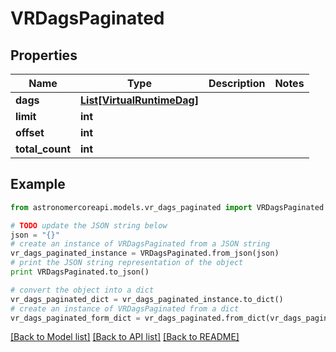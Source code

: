 # VRDagsPaginated


## Properties
Name | Type | Description | Notes
------------ | ------------- | ------------- | -------------
**dags** | [**List[VirtualRuntimeDag]**](VirtualRuntimeDag.md) |  | 
**limit** | **int** |  | 
**offset** | **int** |  | 
**total_count** | **int** |  | 

## Example

```python
from astronomercoreapi.models.vr_dags_paginated import VRDagsPaginated

# TODO update the JSON string below
json = "{}"
# create an instance of VRDagsPaginated from a JSON string
vr_dags_paginated_instance = VRDagsPaginated.from_json(json)
# print the JSON string representation of the object
print VRDagsPaginated.to_json()

# convert the object into a dict
vr_dags_paginated_dict = vr_dags_paginated_instance.to_dict()
# create an instance of VRDagsPaginated from a dict
vr_dags_paginated_form_dict = vr_dags_paginated.from_dict(vr_dags_paginated_dict)
```
[[Back to Model list]](../README.md#documentation-for-models) [[Back to API list]](../README.md#documentation-for-api-endpoints) [[Back to README]](../README.md)


